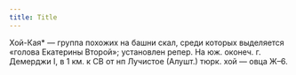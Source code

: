 ```yaml
---
title: Title
---
```


Хой-Кая* — группа похожих на башни скал, среди которых выделяется «голова
Екатерины Второй»; установлен репер. На юж. оконеч. г. Демерджи I, в 1 км. к СВ
от нп Лучистое (Алушт.) тюрк. хой — овца Ж–6.
